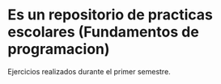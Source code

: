 # Es un repositorio de practicas escolares (Fundamentos de programacion)

Ejercicios realizados durante el primer semestre.